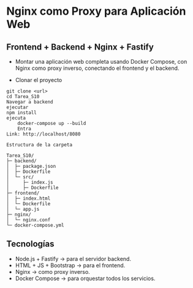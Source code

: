 # Nginx como Proxy para Aplicación Web
## Frontend + Backend + Nginx + Fastify
* Montar una aplicación web completa usando Docker Compose, con Nginx como proxy inverso, conectando el frontend y el backend.

* Clonar el proyecto
```
git clone <url>
cd Tarea_S10
Navegar a backend
ejecutar
npm install
ejecuta
    docker-compose up --build
    Entra
Link: http://localhost/8080

Estructura de la carpeta

Tarea_S10/
├─ backend/
│  ├─ package.json
│  ├─ Dockerfile
│  └─ src/
│     ├─ index.js
│     ├─ Dockerfile
├─ frontend/
│  ├─ index.html
│  └─ Dockerfile
│  └─ app.js
├─ nginx/
│  └─ nginx.conf
└─ docker-compose.yml
```

## Tecnologías
* Node.js + Fastify → para el servidor backend.
* HTML + JS + Bootstrap → para el frontend.
* Nginx → como proxy inverso.
* Docker Compose → para orquestar todos los servicios.
